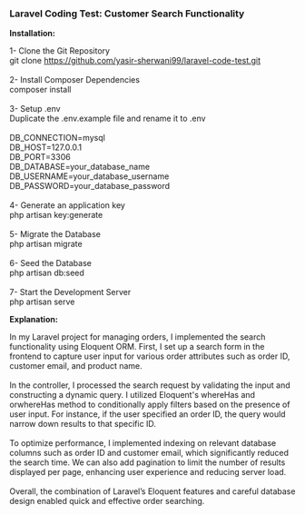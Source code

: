 ### Laravel Coding Test: Customer Search Functionality

**Installation:**

1- Clone the Git Repository<br />
git clone https://github.com/yasir-sherwani99/laravel-code-test.git
<br /><br />
2- Install Composer Dependencies<br />
composer install
<br /><br />
3- Setup .env<br />
Duplicate the .env.example file and rename it to .env<br /><br />
DB_CONNECTION=mysql<br />
DB_HOST=127.0.0.1<br />
DB_PORT=3306<br />
DB_DATABASE=your_database_name<br />
DB_USERNAME=your_database_username<br />
DB_PASSWORD=your_database_password
<br /><br />
4- Generate an application key<br />
php artisan key:generate
<br /><br />
5- Migrate the Database<br />
php artisan migrate
<br /><br />
6- Seed the Database<br />
php artisan db:seed
<br /><br />
7- Start the Development Server<br />
php artisan serve

**Explanation:**

In my Laravel project for managing orders, I implemented the search functionality using Eloquent ORM. First, I set up a search form in the frontend to capture user input for various order attributes such as order ID, customer email, and product name.
<br /><br />
In the controller, I processed the search request by validating the input and constructing a dynamic query. I utilized Eloquent's whereHas and orwhereHas method to conditionally apply filters based on the presence of user input. For instance, if the user specified an order ID, the query would narrow down results to that specific ID.
<br /><br />
To optimize performance, I implemented indexing on relevant database columns such as order ID and customer email, which significantly reduced the search time. We can also add pagination to limit the number of results displayed per page, enhancing user experience and reducing server load. 
<br /><br />
Overall, the combination of Laravel’s Eloquent features and careful database design enabled quick and effective order searching.
